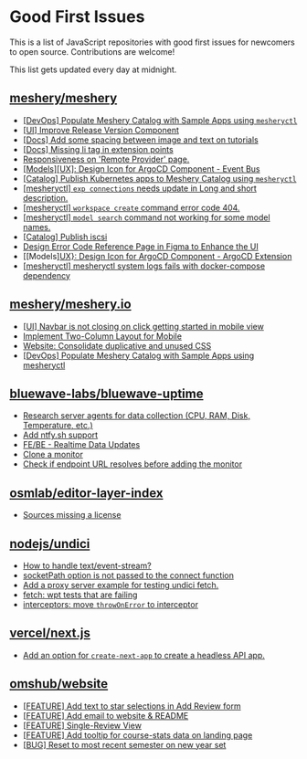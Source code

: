 # Good First Issues

This is a list of JavaScript repositories with good first issues for newcomers to open source. Contributions are welcome!

This list gets updated every day at midnight.

## [meshery/meshery](https://github.com/meshery/meshery)

- [[DevOps] Populate Meshery Catalog with Sample Apps using `mesheryctl`](https://github.com/meshery/meshery/issues/10458)
- [[UI] Improve Release Version Component](https://github.com/meshery/meshery/issues/9569)
- [[Docs] Add some spacing between image and text on tutorials](https://github.com/meshery/meshery/issues/11783)
- [[Docs] Missing li tag in extension points](https://github.com/meshery/meshery/issues/11782)
- [Responsiveness on 'Remote Provider' page.](https://github.com/meshery/meshery/issues/10743)
- [[Models][UX]: Design Icon for ArgoCD Component - Event Bus](https://github.com/meshery/meshery/issues/10297)
- [[Catalog] Publish Kubernetes apps to Meshery Catalog using `mesheryctl`](https://github.com/meshery/meshery/issues/10444)
- [[mesheryctl] `exp connections` needs update in Long and short description.](https://github.com/meshery/meshery/issues/11311)
- [[mesheryctl] `workspace create` command error code 404.](https://github.com/meshery/meshery/issues/11312)
- [[mesheryctl] `model search` command not working for some model names.](https://github.com/meshery/meshery/issues/11319)
- [[Catalog] Publish iscsi](https://github.com/meshery/meshery/issues/9287)
- [Design Error Code Reference Page in Figma to Enhance the UI ](https://github.com/meshery/meshery/issues/8995)
- [[Models][UX}: Design Icon for ArgoCD Component - ArgoCD Extension](https://github.com/meshery/meshery/issues/10290)
- [[mesheryctl] mesheryctl system logs fails with docker-compose dependency](https://github.com/meshery/meshery/issues/10777)

## [meshery/meshery.io](https://github.com/meshery/meshery.io)

- [[UI] Navbar is not closing on click getting started in mobile view](https://github.com/meshery/meshery.io/issues/1888)
- [Implement Two-Column Layout for Mobile](https://github.com/meshery/meshery.io/issues/1827)
- [Website: Consolidate duplicative and unused CSS](https://github.com/meshery/meshery.io/issues/896)
- [[DevOps] Populate Meshery Catalog with Sample Apps using mesheryctl](https://github.com/meshery/meshery.io/issues/1650)

## [bluewave-labs/bluewave-uptime](https://github.com/bluewave-labs/bluewave-uptime)

- [Research server agents for data collection (CPU, RAM, Disk, Temperature, etc.)](https://github.com/bluewave-labs/bluewave-uptime/issues/768)
- [Add ntfy.sh support ](https://github.com/bluewave-labs/bluewave-uptime/issues/702)
- [FE/BE - Realtime Data Updates](https://github.com/bluewave-labs/bluewave-uptime/issues/646)
- [Clone a monitor](https://github.com/bluewave-labs/bluewave-uptime/issues/512)
- [Check if endpoint URL resolves before adding the monitor](https://github.com/bluewave-labs/bluewave-uptime/issues/513)

## [osmlab/editor-layer-index](https://github.com/osmlab/editor-layer-index)

- [Sources missing a license](https://github.com/osmlab/editor-layer-index/issues/439)

## [nodejs/undici](https://github.com/nodejs/undici)

- [How to handle text/event-stream?](https://github.com/nodejs/undici/issues/536)
- [socketPath option is not passed to the connect function](https://github.com/nodejs/undici/issues/3486)
- [Add a proxy server example for testing undici fetch.](https://github.com/nodejs/undici/issues/3508)
- [fetch: wpt tests that are failing](https://github.com/nodejs/undici/issues/1666)
- [interceptors: move `throwOnError` to interceptor](https://github.com/nodejs/undici/issues/3275)

## [vercel/next.js](https://github.com/vercel/next.js)

- [Add an option for `create-next-app` to create a headless API app.](https://github.com/vercel/next.js/issues/68118)

## [omshub/website](https://github.com/omshub/website)

- [[FEATURE] Add text to star selections in Add Review form](https://github.com/omshub/website/issues/410)
- [[FEATURE] Add email to website & README](https://github.com/omshub/website/issues/351)
- [[FEATURE] Single-Review View](https://github.com/omshub/website/issues/309)
- [[FEATURE] Add tooltip for course-stats data on landing page](https://github.com/omshub/website/issues/256)
- [[BUG] Reset to most recent semester on new year set](https://github.com/omshub/website/issues/138)

